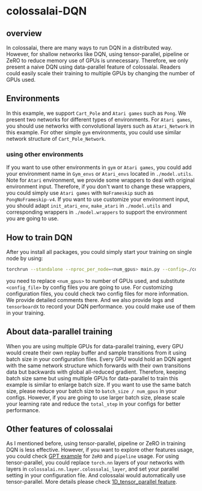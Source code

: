 # colossalai-DQN
## overview
In colossalai, there are many ways to run DQN in a distributed way. However, for shallow networks like DQN,
using tensor-parallel, pipeline or ZeRO to reduce memory use of GPUs is unnecessary. Therefore, we only present a
naive DQN using data-parallel feature of colossalai. Readers could easily scale their training to multiple GPUs by
changing the number of GPUs used.

## Environments
In this example, we support `Cart_Pole` and `Atari games` such as `Pong`. We present two networks for different types
of environments. For `Atari games`, you should use networks with convolutional layers such as `Atari_Network` in this
example. For other simple `gym` environments, you could use similar network structure of `Cart_Pole_Network`.
### using other environments
If you want to use other environments in `gym` or `Atari games`, you could add your environment name in `Gym_envs` or
`Atari_envs` located in `./model.utils`. Note for `Atari` environment, we provide some wrappers to deal with original
environment input. Therefore, if you don't want to change these wrappers, you could simply use `Atari games` with
`NoFrameskip` such as `PongNoFrameskip-v4`. If you want to use customize your environment input, you should adapt
`init_atari_env`, `make_atari` in `./model.utils` and corresponding wrappers in `./model.wrappers` to support the
environment you are going to use.

## How to train DQN
After you install all packages, you could simply start your training on single node by using:

```Bash
torchrun --standalone --nproc_per_node=<num_gpus> main.py --config=./configs/<config_file> --from_torch
```

you need to replace `<num_gpus>` to number of GPUs used, and substitute `<config_file>` by config files you are
going to use. For customizing configuration files, you could check two config files for more information. We provide
detailed comments there. And we also provide logs and `tensorboardX` to record your DQN performance. you could make use
of them in your training.

## About data-parallel training
When you are using multiple GPUs for data-parallel training, every GPU would create their own replay buffer and
sample transitions from it using batch size in your configuration files. Every GPU would hold an DQN agent with the same
network structure which forwards with their own transitions data but backwards with global all-reduced gradient.
Therefore, keeping batch size same but using multiple GPUs for data-parallel to train this example is similar to
enlarge batch size. If you want to use the same batch size, please reduce your batch size to `batch_size / num_gpus`
in your configs. However, if you are going to use larger batch size, please scale your learning rate and reduce
the `total_step` in your configs for better performance.


## Other features of colossalai
As I mentioned before, using tensor-parallel, pipeline or ZeRO in training DQN is less effective. However, if you want to
explore other features usage, you could check [GPT example](https://github.com/hpcaitech/ColossalAI-Examples/blob/main/language/gpt/train_gpt.py#L52)
for `ZeRO` and `pipeline` usage. For using tensor-parallel, you could replace `torch.nn` layers of your networks with layers
in `colossalai.nn.layer.colossalai_layer`, and set your parallel setting in your configuration file. And colossalai
would automatically use tensor-parallel. More details please check [1D_tensor_parallel feature](https://www.colossalai.org/docs/features/1D_tensor_parallel).